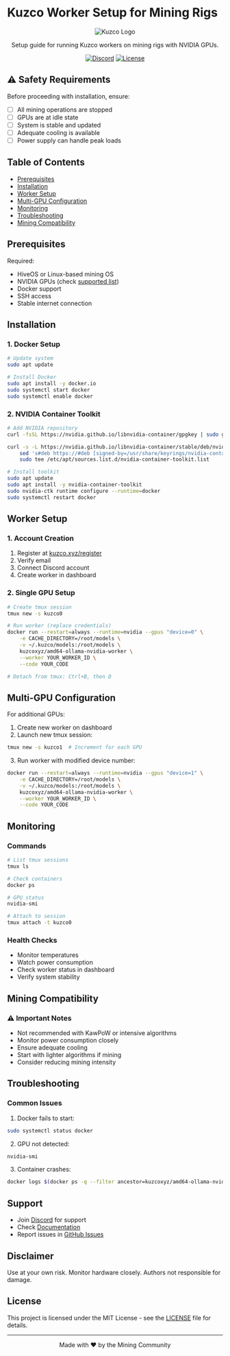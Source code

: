 # Kuzco Worker Setup for Mining Rigs

<div align="center">

![Kuzco Logo](add_logo_here)

Setup guide for running Kuzco workers on mining rigs with NVIDIA GPUs.

[![Discord](https://img.shields.io/discord/YOUR_DISCORD_ID)](https://discord.gg/kuzco)
[![License](https://img.shields.io/badge/license-MIT-blue.svg)](LICENSE)

</div>

## ⚠️ Safety Requirements

Before proceeding with installation, ensure:

- [ ] All mining operations are stopped
- [ ] GPUs are at idle state
- [ ] System is stable and updated
- [ ] Adequate cooling is available
- [ ] Power supply can handle peak loads

## Table of Contents

- [Prerequisites](#prerequisites)
- [Installation](#installation)
- [Worker Setup](#worker-setup)
- [Multi-GPU Configuration](#multi-gpu-configuration)
- [Monitoring](#monitoring)
- [Troubleshooting](#troubleshooting)
- [Mining Compatibility](#mining-compatibility)

## Prerequisites

Required:
- HiveOS or Linux-based mining OS
- NVIDIA GPUs (check [supported list](https://kuzco.xyz))
- Docker support
- SSH access
- Stable internet connection

## Installation

### 1. Docker Setup
```bash
# Update system
sudo apt update

# Install Docker
sudo apt install -y docker.io
sudo systemctl start docker
sudo systemctl enable docker
```

### 2. NVIDIA Container Toolkit
```bash
# Add NVIDIA repository
curl -fsSL https://nvidia.github.io/libnvidia-container/gpgkey | sudo gpg --dearmor -o /usr/share/keyrings/nvidia-container-toolkit-keyring.gpg

curl -s -L https://nvidia.github.io/libnvidia-container/stable/deb/nvidia-container-toolkit.list | \
    sed 's#deb https://#deb [signed-by=/usr/share/keyrings/nvidia-container-toolkit-keyring.gpg] https://#g' | \
    sudo tee /etc/apt/sources.list.d/nvidia-container-toolkit.list

# Install toolkit
sudo apt update
sudo apt install -y nvidia-container-toolkit
sudo nvidia-ctk runtime configure --runtime=docker
sudo systemctl restart docker
```

## Worker Setup

### 1. Account Creation
1. Register at [kuzco.xyz/register](https://kuzco.xyz/register)
2. Verify email
3. Connect Discord account
4. Create worker in dashboard

### 2. Single GPU Setup
```bash
# Create tmux session
tmux new -s kuzco0

# Run worker (replace credentials)
docker run --restart=always --runtime=nvidia --gpus "device=0" \
    -e CACHE_DIRECTORY=/root/models \
    -v ~/.kuzco/models:/root/models \
    kuzcoxyz/amd64-ollama-nvidia-worker \
    --worker YOUR_WORKER_ID \
    --code YOUR_CODE

# Detach from tmux: Ctrl+B, then D
```

## Multi-GPU Configuration

For additional GPUs:

1. Create new worker on dashboard
2. Launch new tmux session:
```bash
tmux new -s kuzco1  # Increment for each GPU
```

3. Run worker with modified device number:
```bash
docker run --restart=always --runtime=nvidia --gpus "device=1" \
    -e CACHE_DIRECTORY=/root/models \
    -v ~/.kuzco/models:/root/models \
    kuzcoxyz/amd64-ollama-nvidia-worker \
    --worker YOUR_WORKER_ID \
    --code YOUR_CODE
```

## Monitoring

### Commands
```bash
# List tmux sessions
tmux ls

# Check containers
docker ps

# GPU status
nvidia-smi

# Attach to session
tmux attach -t kuzco0
```

### Health Checks
- Monitor temperatures
- Watch power consumption
- Check worker status in dashboard
- Verify system stability

## Mining Compatibility

### ⚠️ Important Notes
- Not recommended with KawPoW or intensive algorithms
- Monitor power consumption closely
- Ensure adequate cooling
- Start with lighter algorithms if mining
- Consider reducing mining intensity

## Troubleshooting

### Common Issues

1. Docker fails to start:
```bash
sudo systemctl status docker
```

2. GPU not detected:
```bash
nvidia-smi
```

3. Container crashes:
```bash
docker logs $(docker ps -q --filter ancestor=kuzcoxyz/amd64-ollama-nvidia-worker)
```

## Support

- Join [Discord](https://discord.gg/kuzco) for support
- Check [Documentation](https://docs.kuzco.xyz)
- Report issues in [GitHub Issues](issues)

## Disclaimer

Use at your own risk. Monitor hardware closely. Authors not responsible for damage.

## License

This project is licensed under the MIT License - see the [LICENSE](LICENSE) file for details.

---

<div align="center">
Made with ❤️ by the Mining Community
</div>
